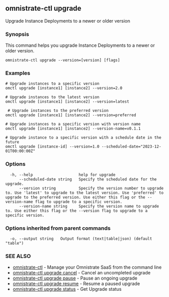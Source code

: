 ## omnistrate-ctl upgrade

Upgrade Instance Deployments to a newer or older version

### Synopsis

This command helps you upgrade Instance Deployments to a newer or older version.

```
omnistrate-ctl upgrade --version=[version] [flags]
```

### Examples

```
# Upgrade instances to a specific version
omctl upgrade [instance1] [instance2] --version=2.0

# Upgrade instances to the latest version
omctl upgrade [instance1] [instance2] --version=latest

 # Upgrade instances to the preferred version
omctl upgrade [instance1] [instance2] --version=preferred

# Upgrade instances to a specific version with version name
omctl upgrade [instance1] [instance2] --version-name=v0.1.1

# Upgrade instance to a specific version with a schedule date in the future
omctl upgrade [instance-id] --version=1.0 --scheduled-date="2023-12-01T00:00:00Z"
```

### Options

```
  -h, --help                    help for upgrade
      --scheduled-date string   Specify the scheduled date for the upgrade.
      --version string          Specify the version number to upgrade to. Use 'latest' to upgrade to the latest version. Use 'preferred' to upgrade to the preferred version. Use either this flag or the --version-name flag to upgrade to a specific version.
      --version-name string     Specify the version name to upgrade to. Use either this flag or the --version flag to upgrade to a specific version.
```

### Options inherited from parent commands

```
  -o, --output string   Output format (text|table|json) (default "table")
```

### SEE ALSO

- [omnistrate-ctl](omnistrate-ctl.md) - Manage your Omnistrate SaaS from the command line
- [omnistrate-ctl upgrade cancel](omnistrate-ctl_upgrade_cancel.md) - Cancel an uncompleted upgrade
- [omnistrate-ctl upgrade pause](omnistrate-ctl_upgrade_pause.md) - Pause an ongoing upgrade
- [omnistrate-ctl upgrade resume](omnistrate-ctl_upgrade_resume.md) - Resume a paused upgrade
- [omnistrate-ctl upgrade status](omnistrate-ctl_upgrade_status.md) - Get Upgrade status
